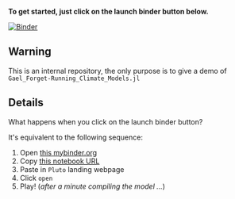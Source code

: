 **To get started, just click on the launch binder button below.**

[![Binder](https://mybinder.org/badge_logo.svg)](https://mybinder.org/v2/gh/gaelforget/pluto-on-binder/gftest02?urlpath=pluto/open?url=https://raw.githubusercontent.com/JuliaPluto/PlutoCon2021-demos/main/Gael_Forget-Running_Climate_Models.jl)

## Warning

This is an internal repository, the only purpose is to give a demo of `Gael_Forget-Running_Climate_Models.jl`

## Details

What happens when you click on the launch binder button?

It's equivalent to the following sequence:

1. Open [this mybinder.org](https://mybinder.org/v2/gh/gaelforget/pluto-on-binder/gftest02?urlpath=pluto)
2. Copy [this notebook URL](https://github.com/JuliaPluto/PlutoCon2021-demos/blob/main/Gael_Forget-Running_Climate_Models.jl)
3. Paste in `Pluto` landing webpage
4. Click `open`
5. Play! (_after a minute compiling the model ..._)

